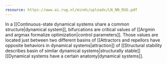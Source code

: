 ```yaml
---
resource: https://www.ai.rug.nl/minds/uploads/LN_NN_RUG.pdf
---
```


In a [[Continuous-state dynamical systems share a common structure|dynamical system]], bifurcations are critical values of [[Argmin and argmax formalize optimization|control parameters]]. Those values are located just between two different basins of [[Attractors and repellors have opposite behaviors in dynamical systems|attraction]] of [[Structural stability describes basin of similar dynamical systems|structurally stable]] [[Dynamical systems have a certain anatomy|dynamical systems]].